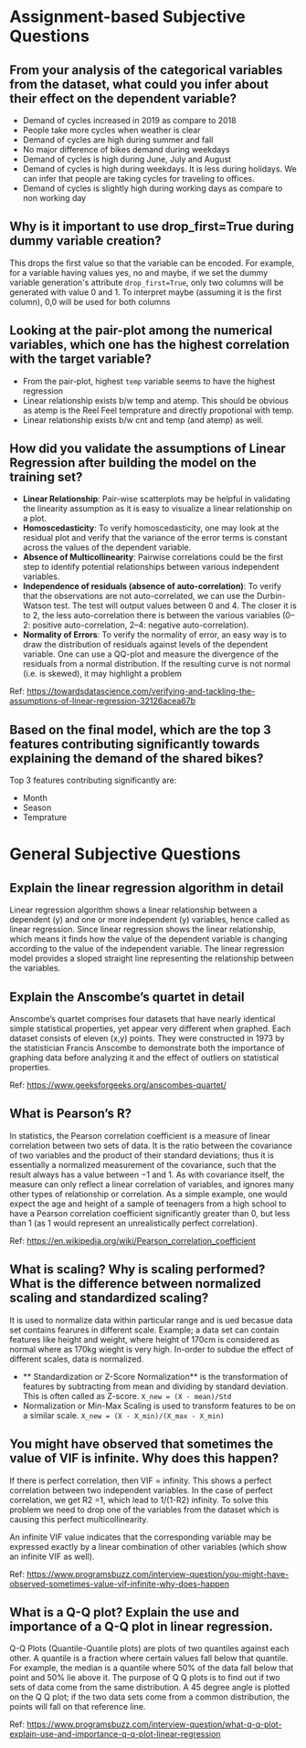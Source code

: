 # Assignment-based Subjective Questions

## From your analysis of the categorical variables from the dataset, what could you infer about their effect on the dependent variable?

- Demand of cycles increased in 2019 as compare to 2018
- People take more cycles when weather is clear
- Demand of cycles are high during summer and fall
- No major difference of bikes demand during weekdays
- Demand of cycles is high during June, July and August
- Demand of cycles is high during weekdays. It is less during holidays. We can infer that people are taking cycles for traveling to offices.
- Demand of cycles is slightly high during working days as compare to non working day

## Why is it important to use drop_first=True during dummy variable creation?

This drops the first value so that the variable can be encoded. For example, for a variable having values yes, no and maybe, if we set the dummy variable generation's attribute `drop_first=True`, only two columns will be generated with value 0 and 1. To interpret maybe (assuming it is the first column), 0,0 will be used for both columns

## Looking at the pair-plot among the numerical variables, which one has the highest correlation with the target variable?

- From the pair-plot, highest `temp` variable seems to have the highest regression
- Linear relationship exists b/w temp and atemp. This should be obvious as atemp is the Reel Feel temprature and directly propotional with temp.
- Linear relationship exists b/w cnt and temp (and atemp) as well.

## How did you validate the assumptions of Linear Regression after building the model on the training set?

- **Linear Relationship**: Pair-wise scatterplots may be helpful in validating the linearity assumption as it is easy to visualize a linear relationship on a plot.
- **Homoscedasticity**: To verify homoscedasticity, one may look at the residual plot and verify that the variance of the error terms is constant across the values of the dependent variable.
- **Absence of Multicollinearity**: Pairwise correlations could be the first step to identify potential relationships between various independent variables.
- **Independence of residuals (absence of auto-correlation)**: To verify that the observations are not auto-correlated, we can use the Durbin-Watson test. The test will output values between 0 and 4. The closer it is to 2, the less auto-correlation there is between the various variables (0–2: positive auto-correlation, 2–4: negative auto-correlation).
- **Normality of Errors**: To verify the normality of error, an easy way is to draw the distribution of residuals against levels of the dependent variable. One can use a QQ-plot and measure the divergence of the residuals from a normal distribution. If the resulting curve is not normal (i.e. is skewed), it may highlight a problem

Ref: https://towardsdatascience.com/verifying-and-tackling-the-assumptions-of-linear-regression-32126acea67b

## Based on the final model, which are the top 3 features contributing significantly towards explaining the demand of the shared bikes?

Top 3 features contributing significantly are:
- Month
- Season 
- Temprature

# General Subjective Questions

## Explain the linear regression algorithm in detail

Linear regression algorithm shows a linear relationship between a dependent (y) and one or more independent (y) variables, hence called as linear regression. Since linear regression shows the linear relationship, which means it finds how the value of the dependent variable is changing according to the value of the independent variable. The linear regression model provides a sloped straight line representing the relationship between the variables.

## Explain the Anscombe’s quartet in detail

Anscombe’s quartet comprises four datasets that have nearly identical simple statistical properties, yet appear very different when graphed. Each dataset consists of eleven (x,y) points. They were constructed in 1973 by the statistician Francis Anscombe to demonstrate both the importance of graphing data before analyzing it and the effect of outliers on statistical properties.

Ref: https://www.geeksforgeeks.org/anscombes-quartet/

## What is Pearson’s R?

In statistics, the Pearson correlation coefficient is a measure of linear correlation between two sets of data. It is the ratio between the covariance of two variables and the product of their standard deviations; thus it is essentially a normalized measurement of the covariance, such that the result always has a value between −1 and 1. As with covariance itself, the measure can only reflect a linear correlation of variables, and ignores many other types of relationship or correlation. As a simple example, one would expect the age and height of a sample of teenagers from a high school to have a Pearson correlation coefficient significantly greater than 0, but less than 1 (as 1 would represent an unrealistically perfect correlation).

Ref: https://en.wikipedia.org/wiki/Pearson_correlation_coefficient

## What is scaling? Why is scaling performed? What is the difference between normalized scaling and standardized scaling?

It is used to normalize data within particular range and is ued becasue data set contains fearures in different scale. Example; a data set can contain features like height and weight, where height of 170cm is considered as normal where as 170kg wieght is very high. In-order to subdue the effect of different scales, data is normalized.
- ** Standardization or Z-Score Normalization** is the transformation of features by subtracting from mean and dividing by standard deviation. This is often called as Z-score. `X_new = (X - mean)/Std` 
- Normalization or Min-Max Scaling is used to transform features to be on a similar scale. `X_new = (X - X_min)/(X_max - X_min)`

## You might have observed that sometimes the value of VIF is infinite. Why does this happen?

If there is perfect correlation, then VIF = infinity. This shows a perfect correlation between two independent variables. In the case of perfect correlation, we get R2 =1, which lead to 1/(1-R2) infinity. To solve this problem we need to drop one of the variables from the dataset which is causing this perfect multicollinearity.

An infinite VIF value indicates that the corresponding variable may be expressed exactly by a linear combination of other variables (which show an infinite VIF as well).

Ref: https://www.programsbuzz.com/interview-question/you-might-have-observed-sometimes-value-vif-infinite-why-does-happen

## What is a Q-Q plot? Explain the use and importance of a Q-Q plot in linear regression.

Q-Q Plots (Quantile-Quantile plots) are plots of two quantiles against each other. A quantile is a fraction where certain values fall below that quantile. For example, the median is a quantile where 50% of the data fall below that point and 50% lie above it. The purpose of Q Q plots is to find out if two sets of data come from the same distribution. A 45 degree angle is plotted on the Q Q plot; if the two data sets come from a common distribution, the points will fall on that reference line.

Ref: https://www.programsbuzz.com/interview-question/what-q-q-plot-explain-use-and-importance-q-q-plot-linear-regression